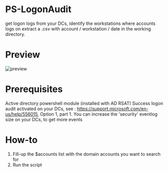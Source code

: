 # PS-LogonAudit
get logon logs from your DCs, identify the workstations where accounts logs on
extract a .csv with account / workstation / date in the working directory.

# Preview
![preview](https://github.com/arnaudluti/PS-LogonAudit/blob/master/preview.png?raw=true)

# Prerequisites
Active directory powershell module (installed with AD RSAT)
Success logon audit activated on your DCs, see :
https://support.microsoft.com/en-us/help/556015, Option 1, part 1.
You can increase the 'security' eventlog size on your DCs, to get more events

# How-to
1. Fill-up the $accounts list with the domain accounts you want to search for
2. Run the script

